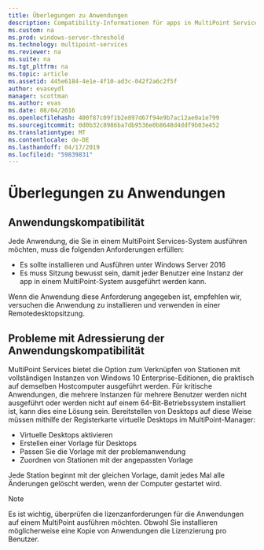 ```yaml
---
title: Überlegungen zu Anwendungen
description: Compatibility-Informationen für apps in MultiPoint Services
ms.custom: na
ms.prod: windows-server-threshold
ms.technology: multipoint-services
ms.reviewer: na
ms.suite: na
ms.tgt_pltfrm: na
ms.topic: article
ms.assetid: 445e6184-4e1e-4f10-ad3c-042f2a6c2f5f
author: evaseydl
manager: scottman
ms.author: evas
ms.date: 08/04/2016
ms.openlocfilehash: 400f87c09f1b2e897d67f94e9b7ac12ae0a1e799
ms.sourcegitcommit: 0d0b32c8986ba7db9536e0b8648d4ddf9b03e452
ms.translationtype: MT
ms.contentlocale: de-DE
ms.lasthandoff: 04/17/2019
ms.locfileid: "59839831"
---
```

# <a name="application-considerations"></a>Überlegungen zu Anwendungen
  
## <a name="application-compatibility"></a>Anwendungskompatibilität

Jede Anwendung, die Sie in einem MultiPoint Services-System ausführen möchten, muss die folgenden Anforderungen erfüllen:
  
- Es sollte installieren und Ausführen unter Windows Server 2016 
- Es muss Sitzung bewusst sein, damit jeder Benutzer eine Instanz der app in einem MultiPoint-System ausgeführt werden kann.
  
Wenn die Anwendung diese Anforderung angegeben ist, empfehlen wir, versuchen die Anwendung zu installieren und verwenden in einer Remotedesktopsitzung. 

## <a name="addressing-application-compatibility-problems"></a>Probleme mit Adressierung der Anwendungskompatibilität  
MultiPoint Services bietet die Option zum Verknüpfen von Stationen mit vollständigen Instanzen von Windows 10 Enterprise-Editionen, die praktisch auf demselben Hostcomputer ausgeführt werden. Für kritische Anwendungen, die mehrere Instanzen für mehrere Benutzer werden nicht ausgeführt oder werden nicht auf einem 64-Bit-Betriebssystem installiert ist, kann dies eine Lösung sein. Bereitstellen von Desktops auf diese Weise müssen mithilfe der Registerkarte virtuelle Desktops im MultiPoint-Manager:  
  
-   Virtuelle Desktops aktivieren  
-   Erstellen einer Vorlage für Desktops  
-   Passen Sie die Vorlage mit der problemanwendung  
-   Zuordnen von Stationen mit der angepassten Vorlage  

Jede Station beginnt mit der gleichen Vorlage, damit jedes Mal alle Änderungen gelöscht werden, wenn der Computer gestartet wird.  
  
>[!NOTE] 
>Es ist wichtig, überprüfen die lizenzanforderungen für die Anwendungen auf einem MultiPoint ausführen möchten. Obwohl Sie installieren möglicherweise eine Kopie von Anwendungen die Lizenzierung pro Benutzer.  
  
